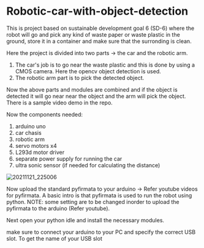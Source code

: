 # Robotic-car-with-object-detection

This is project based on sustainable development goal 6 (SD-6) where the robot will go and pick any kind of waste paper or waste plastic in the ground, store it in a container and make sure that the surronding is clean.

Here the project is divided into two parts -> the car and the robotic arm.
1. The car's job is to go near the waste plastic and this is done by using a CMOS camera. Here the opencv object detection is used.
2. The robotic arm part is to pick the detected object.

Now the above parts and modules are combined and if the object is detected it will go near near the object and the arm will pick the object.
There is a sample video demo in the repo.

Now the components needed:
1. arduino uno
2. car chasis
3. robotic arm
4. servo motors x4
5. L293d motor driver
6. separate power supply for running the car
7. ultra sonic sensor (if needed for calculating the distance)

![20211121_225006](https://user-images.githubusercontent.com/91727830/145608787-2d8a3b0c-6a76-4780-bec0-fcf36b49cb6b.jpg)

Now upload the standard pyfirmata to your arduino -> Refer youtube videos for pyfirmata. A basic intro is that pyfirmata is used to run the robot using python. NOTE: some setting are to be changed inorder to upload the pyfirmata to the arduino (Refer youtube).

Next open your python idle and install the necessary modules.

make sure to connect your arduino to your PC and specify the correct USB slot. To get the name of your USB slot  

